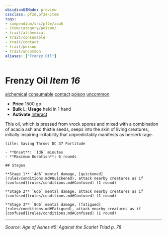 ```yaml
---
obsidianUIMode: preview
cssclass: pf2e,pf2e-item
tags:
- compendium/src/pf2e/aoa5
- item/category/poison/
- trait/alchemical
- trait/consumable
- trait/contact
- trait/poison
- trait/uncommon
aliases: ["Frenzy Oil"]
---
```

# Frenzy Oil *Item 16*  
[alchemical](alchemical.md "Alchemical Item Trait")  [consumable](consumable.md "Consumable Item Trait")  [contact](contact.md "Contact Item Trait")  [poison](Reference/Rules/Traits/poison.md "Poison Effect Trait")  [uncommon](uncommon.md "Uncommon Rarity Trait")  

- **Price** 1500 gp
- **Bulk** L; **Usage** held in 1 hand
- **Activate** [Interact](interact.md)

This oil, which is pressed from vrock spores and mixed with a combination of acacia ash and thistle seeds, seeps into the skin of living creatures, initially inspiring irritability that unpredictably manifests as berserk rage.

```ad-inline-affliction
title: Saving Throw: DC 37 Fortitude

- **Onset**: `1d6` minutes
- **Maximum Duration**: 6 rounds

## Stages

**Stage 1** `4d6` mental damage, [quickened](rules/conditions.md#Quickened), attack nearby creatures as if [confused](rules/conditions.md#Confused) (1 round)

**Stage 2** `6d6` mental damage, attack nearby creatures as if [confused](rules/conditions.md#Confused) (1 round)

**Stage 3** `8d6` mental damage, [fatigued](rules/conditions.md#Fatigued), attack nearby creatures as if [confused](rules/conditions.md#Confused) (1 round)
```


---
*Source: Age of Ashes #5: Against the Scarlet Triad p. 78*